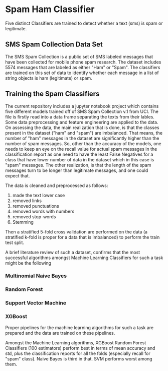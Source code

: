 # Spam Ham Classifier
Five distinct Classifiers are trained to detect whether a text (sms) is spam or legitimate.
## SMS Spam Collection Data Set
The SMS Spam Collection is a public set of SMS labeled messages that have been collected for mobile phone spam research. The dataset includes 5574 messages that are labeled as either "Ham" or "Spam". The classifiers are trained on this set of data to identify whether each message in a list of string objects is ham (legitimate) or spam. 
## Training the Spam Classifiers
The current repository includes a jupyter notebook project which contains five different models trained off of SMS Spam Collection v.1 from UCI.
The file is firstly read into a data frame separating the texts from their lables. 
Some data preprocessing and feature engineering are applied to the data.
On assessing the data, the main realization that is done, is that the classes present in the dataset ("ham" and "spam") are imbalanced. That means, the number of "ham" messages in the dataset are significantly higher than the number of spam messages. So, other than the accuracy of the models, one needs to keep an eye on the recall value for actual spam messages in the classification report as one need to have the least False Negatives for a class that have lower number of data in the dataset which in this case is "spam" messages. The other realization, is that the length of the spam messages turn to be longer than legitimate messages, and one could expect that. 

The data is cleaned and preprocessed as follows:

<ol>
  <li>made the text lower case</li>
  <li>removed links</li>
  <li>removed punctuations</li>
  <li>removed words with numbers</li>
  <li>removed stop-words</li>
  <li>Stemming</li>
</ol>

Then a stratified 5-fold cross validation are performed on the data (a stratified k-fold is proper for a data that is imbalanced) to perform the train test split.

A brief literature review of such a dataset, confirms that the most successful algorithms amongst Machine Learning Classifiers for such a task might be the following 
### Multinomial Naive Bayes
### Random Forest
### Support Vector Machine
### XGBoost

Proper pipelines for the machine learning algorithms for such a task are prepared and the data are trained on these pipelines.

Amongst the Machine Learning algorithms, XGBoost Random Forest Classifiers (100 estimators) perform best in terms of mean accuracy and std, plus the classification reports for all the folds (especially recall for "spam" class). Naive Bayes is third in that. SVM performs worst among them.


